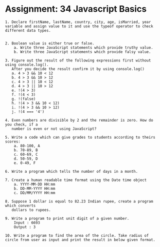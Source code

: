 # Assignment: 34 Javascript Basics

    1. Declare firstName, lastName, country, city, age, isMarried, year variable and assign value to it and use the typeof operator to check different data types.


    2. Boolean value is either true or false.
        a. Write three JavaScript statements which provide truthy value.
        b. Write three JavaScript statements which provide falsy value.

    3. Figure out the result of the following expressions first without using console.log().
       After you decide the result confirm it by using console.log()
       a. 4 > 3 && 10 < 12
       b. 4 > 3 && 10 > 12
       c. 4 > 3 || 10 < 12
       d. 4 > 3 || 10 > 12
       e. !(4 > 3)
       f. !(4 < 3)
       g. !(false)
       h. !(4 > 3 && 10 < 12)
       i. !(4 > 3 && 10 > 12)
       j. !(4 === '4')

    4. Even numbers are divisible by 2 and the remainder is zero. How do you check, if a
       number is even or not using JavaScript?

    5. Write a code which can give grades to students according to theirs scores:
        a. 80-100, A
        b. 70-89, B
        c. 60-69, C
        d. 50-59, D
        e. 0-49, F

    6. Write a program which tells the number of days in a month.

    7. Create a human readable time format using the Date time object
        a. YYYY-MM-DD HH:mm
        b. DD-MM-YYYY HH:mm
        c. DD/MM/YYYY HH:mm

    8. Suppose 1 dollar is equal to 82.23 Indian rupee, create a program which converts
       dollars to rupees.

    9. Write a program to print unit digit of a given number.
        Input : 6693
        Output : 3

    10. Write a program to find the area of the circle. Take radius of circle from user as input and print the result in below given format.